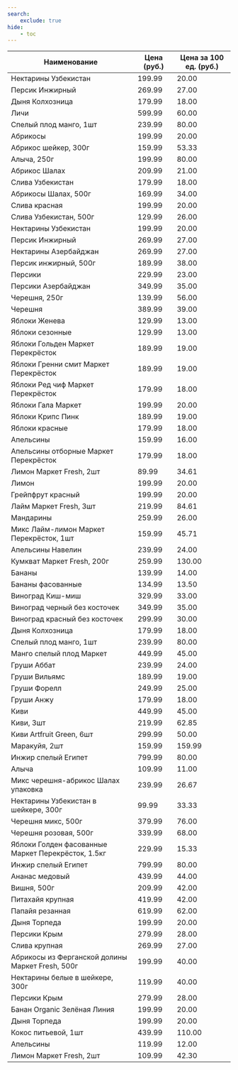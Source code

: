 ```yaml
---
search:
    exclude: true
hide:
    - toc
---
```


| Наименование | Цена (руб.) | Цена за 100 ед. (руб.) |
| -- | -- | -- |
| Нектарины Узбекистан | 199.99 | 20.00 |
| Персик Инжирный | 269.99 | 27.00 |
| Дыня Колхозница | 179.99 | 18.00 |
| Личи | 599.99 | 60.00 |
| Спелый плод манго, 1шт | 239.99 | 80.00 |
| Абрикосы | 199.99 | 20.00 |
| Абрикос шейкер, 300г | 159.99 | 53.33 |
| Алыча, 250г | 199.99 | 80.00 |
| Абрикос Шалах | 209.99 | 21.00 |
| Слива Узбекистан | 179.99 | 18.00 |
| Абрикосы Шалах, 500г | 169.99 | 34.00 |
| Слива красная | 199.99 | 20.00 |
| Слива Узбекистан, 500г | 129.99 | 26.00 |
| Нектарины Узбекистан | 199.99 | 20.00 |
| Персик Инжирный | 269.99 | 27.00 |
| Нектарины Азербайджан | 269.99 | 27.00 |
| Персик инжирный, 500г | 189.99 | 38.00 |
| Персики | 229.99 | 23.00 |
| Персики Азербайджан | 349.99 | 35.00 |
| Черешня, 250г | 139.99 | 56.00 |
| Черешня | 389.99 | 39.00 |
| Яблоки Женева | 129.99 | 13.00 |
| Яблоки сезонные | 129.99 | 13.00 |
| Яблоки Гольден Маркет Перекрёсток | 189.99 | 19.00 |
| Яблоки Гренни смит Маркет Перекрёсток | 189.99 | 19.00 |
| Яблоки Ред чиф Маркет Перекрёсток | 179.99 | 18.00 |
| Яблоки Гала Маркет | 199.99 | 20.00 |
| Яблоки Крипс Пинк | 189.99 | 19.00 |
| Яблоки красные | 179.99 | 18.00 |
| Апельсины | 159.99 | 16.00 |
| Апельсины отборные Маркет Перекрёсток | 179.99 | 18.00 |
| Лимон Маркет Fresh, 2шт | 89.99 | 34.61 |
| Лимон | 199.99 | 20.00 |
| Грейпфрут красный | 199.99 | 20.00 |
| Лайм Маркет Fresh, 3шт | 219.99 | 84.61 |
| Мандарины | 259.99 | 26.00 |
| Микс Лайм-лимон Маркет Перекрёсток, 1шт | 159.99 | 45.71 |
| Апельсины Навелин | 239.99 | 24.00 |
| Кумкват Маркет Fresh, 200г | 259.99 | 130.00 |
| Бананы | 139.99 | 14.00 |
| Бананы фасованные | 134.99 | 13.50 |
| Виноград Киш-миш | 329.99 | 33.00 |
| Виноград черный без косточек | 349.99 | 35.00 |
| Виноград красный без косточек | 299.99 | 30.00 |
| Дыня Колхозница | 179.99 | 18.00 |
| Спелый плод манго, 1шт | 239.99 | 80.00 |
| Манго спелый плод Маркет | 449.99 | 45.00 |
| Груши Аббат | 239.99 | 24.00 |
| Груши Вильямс | 189.99 | 19.00 |
| Груши Форелл | 249.99 | 25.00 |
| Груши Анжу | 179.99 | 18.00 |
| Киви | 449.99 | 45.00 |
| Киви, 3шт | 219.99 | 62.85 |
| Киви Artfruit Green, 6шт | 299.99 | 50.00 |
| Маракуйя, 2шт | 159.99 | 159.99 |
| Инжир спелый Египет | 799.99 | 80.00 |
| Алыча | 109.99 | 11.00 |
| Микс черешня-абрикос Шалах упаковка | 239.99 | 26.67 |
| Нектарины Узбекистан в шейкере, 300г | 99.99 | 33.33 |
| Черешня микс, 500г | 379.99 | 76.00 |
| Черешня розовая, 500г | 339.99 | 68.00 |
| Яблоки Голден фасованные Маркет Перекрёсток, 1.5кг | 229.99 | 15.33 |
| Инжир спелый Египет | 799.99 | 80.00 |
| Ананас медовый | 439.99 | 44.00 |
| Вишня, 500г | 209.99 | 42.00 |
| Питахайя крупная | 419.99 | 42.00 |
| Папайя резанная | 619.99 | 62.00 |
| Дыня Торпеда | 199.99 | 20.00 |
| Персики Крым | 279.99 | 28.00 |
| Слива крупная | 269.99 | 27.00 |
| Абрикосы из Ферганской долины Маркет Fresh, 500г | 199.99 | 40.00 |
| Нектарины белые в шейкере, 300г | 119.99 | 40.00 |
| Персики Крым | 279.99 | 28.00 |
| Банан Organic Зелёная Линия | 199.99 | 20.00 |
| Дыня Торпеда | 199.99 | 20.00 |
| Кокос питьевой, 1шт | 439.99 | 110.00 |
| Апельсины | 119.99 | 12.00 |
| Лимон Маркет Fresh, 2шт | 109.99 | 42.30 |
